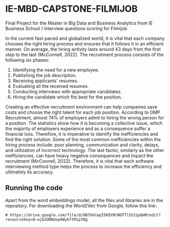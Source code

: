 # IE-MBD-CAPSTONE-FILMIJOB
Final Project for the Master in Big Data and Business Analytics from IE Business School / Interview questions scoring for Filmijob

In the current  fast-paced and globalized world, it is vital that each company chooses the right hiring process and ensures that it follows it in an efficient manner. On average, the hiring activity lasts around 43 days from the first step to the last (McConnell, 2022). The recruitment process  consists of the following six phases: 

 1. Identifying the need for a new employee.
 2. Publishing the job description. 
 3. Receiving applicants’ resumes.
 4. Evaluating all the received resumes.
 5. Conducting interviews with appropriate candidates.
 6. Hiring the candidate which fits best for the position. 

Creating an effective recruitment environment can help companies save costs and choose the right talent for each job position. According to GMP Recruitment, almost 74% of employers admit to hiring the wrong person for a position. The statistics show how it is becoming a collective issue, which the majority of employers experience and as a consequence suffer a financial loss. Therefore, it is imperative to identify the inefficiencies and find the right solution.  Some of the most common inefficiencies within the hiring process include: poor planning, communication and clarity, delays, and utilization of incorrect technology. The last factor, similarly as the other inefficiencies, can have heavy negative consequences and impact the recruitment (McConnell, 2022). Therefore, it is vital that each software interviewing method type helps the process  to increase the efficiency and ultimately its accuracy.  

## Running the code

Apart from the word embeddings model, all the files and libraries are in the repository. For downloading the Word2Vec from Google, follow this link:


``` # https://drive.google.com/file/d/0B7XkCwpI5KDYNlNUTTlSS21pQmM/edit?resourcekey=0-wjGZdNAUop6WykTtMip30g ```
